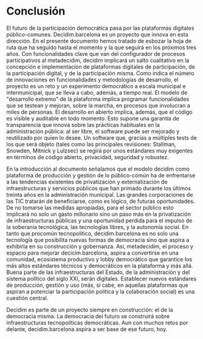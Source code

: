 # Conclusión 

El futuro de la participación democrática pasa por las plataformas digitales público-comunes. Decidim.barcelona es un proyecto que innova en esta dirección. En el presente documento hemos tratado de esbozar la hoja de ruta que ha seguido hasta el momento y la que seguirá en los próximos tres años. Con funcionalidades clave que van del configurador de procesos participativos al metadecidim, decidim implicará un salto cualitativo en la concepción e implementación de plataformas digitales de participación, de la participación digital, y de la participación misma. Como indica el número de innovaciones en funcionalidades y metodologías de desarrollo, el proyecto es un reto y un experimento democrático a escala municipal e intermunicipal, que se lleva a cabo, además, a tiempo real. El modelo de "desarrollo extremo" de la plataforma implica programar funcionalidades que se testean y mejoran, sobre la marcha, en procesos que involucran a miles de personas. El desarrollo en abierto implica, además, que el código es visible y auditable en todo momento. Esto supone una garantía de transparencia que innova sobre las prácticas habituales en la administración pública: al ser libre, el software puede ser mejorado y reutilizado por quien lo desee. Un software que, gracias a múltiples tests de los que será objeto (tales como las principales revisiones: Stallman, Snowden, Mitnick y Lulzsec) se regirá por unos estándares muy exigentes en términos de código abierto, privacidad, seguridad y robustez.

En la introducción al documento señalamos que el modelo decidim como plataforma de producción y gestión de lo público-común ha de enfrentarse a las tendencias existentes de privatización y externalización de infraestructuras y servicios públicos que han primado durante los últimos treinta años en la administración municipal. Las grandes corporaciones de las TIC tratarán de beneficiarse, como es lógico, de futuras oportunidades. De no tomarse las medidas apropiadas, para el sector público esto implicará no solo un gasto millonario sino un paso más en la privatización de infraestructuras públicas y una oportunidad perdida para el impulso de la soberanía tecnológica, las tecnologías libres, y la autonomía social. En tanto que procomún tecnopolítico, decidim.barcelona es no solo una tecnología que posibilita nuevas formas de democracia sino que aspira a exhibirla en su construcción y gobernanza. Así, metadecidim, el proceso y espacio para mejorar decicim.barcelona, aspira a convertirse en una comunidad, ecosistema productivo y lobby democrático que garantice los más altos estándares técnicos y democráticos en la plataforma y más allá. Buena parte de las infraestructuras del Estado, de la administración y del sistema político del siglo XXI, serán digitales. Establecer nuevos estándares de producción, gestión y uso (más, si cabe, en aquellas plataformas que aspiran a potenciar la participación política y la colaboración social) es una cuestión central. 

Decidim es parte de un proyecto siempre en construcción: el de la democracia misma. La democracia del futuro se construirá sobre infraestructuras tecnopolíticas democráticas. Aun con muchos retos por delante, decidim.barcelona aspira a ser base de ese futuro, hoy.